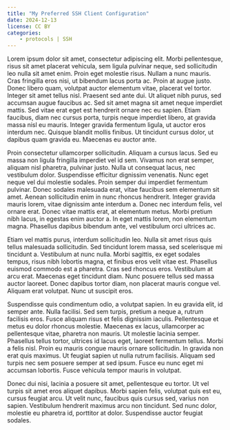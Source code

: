 ```yaml
---
title: "My Preferred SSH Client Configuration"
date: 2024-12-13
license: CC BY
categories:
    - protocols | SSH
---
```


Lorem ipsum dolor sit amet, consectetur adipiscing elit. Morbi pellentesque, risus sit amet placerat vehicula, sem ligula pulvinar neque, sed sollicitudin leo nulla sit amet enim. Proin eget molestie risus. Nullam a nunc mauris. Cras fringilla eros nisi, ut bibendum lacus porta ac. Proin at augue justo. Donec libero quam, volutpat auctor elementum vitae, placerat vel tortor. Integer sit amet tellus nisl. Praesent sed ante dui. Ut aliquet nibh purus, sed accumsan augue faucibus ac. Sed sit amet magna sit amet neque imperdiet mattis. Sed vitae erat eget est hendrerit ornare nec eu sapien. Etiam faucibus, diam nec cursus porta, turpis neque imperdiet libero, at gravida massa nisl eu mauris. Integer gravida fermentum ligula, ut auctor eros interdum nec. Quisque blandit mollis finibus. Ut tincidunt cursus dolor, ut dapibus quam gravida eu. Maecenas eu auctor ante.

Proin consectetur ullamcorper sollicitudin. Aliquam a cursus lacus. Sed eu massa non ligula fringilla imperdiet vel id sem. Vivamus non erat semper, aliquam nisl pharetra, pulvinar justo. Nulla ut consequat lacus, nec vestibulum dolor. Suspendisse efficitur dignissim venenatis. Nunc eget neque vel dui molestie sodales. Proin semper dui imperdiet fermentum pulvinar. Donec sodales malesuada erat, vitae faucibus sem elementum sit amet. Aenean sollicitudin enim in nunc rhoncus hendrerit. Integer gravida mauris lorem, vitae dignissim ante interdum a. Donec nec interdum felis, vel ornare erat. Donec vitae mattis erat, at elementum metus. Morbi pretium nibh lacus, in egestas enim auctor a. In eget mattis lorem, non elementum magna. Phasellus dapibus bibendum ante, vel vestibulum orci ultrices ac.

Etiam vel mattis purus, interdum sollicitudin leo. Nulla sit amet risus quis tellus malesuada sollicitudin. Sed tincidunt lorem massa, sed scelerisque mi tincidunt a. Vestibulum at nunc nulla. Morbi sagittis, ex eget sodales tempus, risus nibh lobortis magna, et finibus eros velit vitae est. Phasellus euismod commodo est a pharetra. Cras sed rhoncus eros. Vestibulum at arcu erat. Maecenas eget tincidunt diam. Nunc posuere tellus sed massa auctor laoreet. Donec dapibus tortor diam, non placerat mauris congue vel. Aliquam erat volutpat. Nunc ut suscipit eros.

Suspendisse quis condimentum odio, a volutpat sapien. In eu gravida elit, id semper ante. Nulla facilisi. Sed sem turpis, pretium a neque a, rutrum facilisis eros. Fusce aliquam risus et felis dignissim iaculis. Pellentesque et metus eu dolor rhoncus molestie. Maecenas ex lacus, ullamcorper ac pellentesque vitae, pharetra non mauris. Ut molestie lacinia semper. Phasellus tellus tortor, ultrices id lacus eget, laoreet fermentum tellus. Morbi a felis nisl. Proin eu mauris congue mauris ornare sollicitudin. In gravida non erat quis maximus. Ut feugiat sapien ut nulla rutrum facilisis. Aliquam sed turpis nec sem posuere semper at sed ipsum. Fusce eu nunc eget mi accumsan lobortis. Fusce vehicula tempor mauris in volutpat.

Donec dui nisi, lacinia a posuere sit amet, pellentesque eu tortor. Ut vel turpis sit amet eros aliquet dapibus. Morbi sapien felis, volutpat quis est eu, cursus feugiat arcu. Ut velit nunc, faucibus quis cursus sed, varius non sapien. Vestibulum hendrerit maximus arcu non tincidunt. Sed nunc dolor, molestie eu pharetra id, porttitor at dolor. Suspendisse auctor feugiat sodales. 
